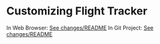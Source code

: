 Customizing Flight Tracker
==========================

In Web Browser: [See changes/README](?prefix=flight_tracker&page=changes%2FREADME.md)
In Git Project: [See changes/README](changes/README.md)

